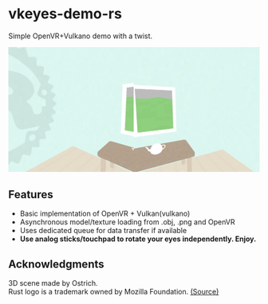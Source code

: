 # vkeyes-demo-rs
Simple OpenVR+Vulkano demo with a twist.

![Screenshot](/screenshot.jpg)

## Features
- Basic implementation of OpenVR + Vulkan(vulkano)
- Asynchronous model/texture loading from .obj, .png and OpenVR
- Uses dedicated queue for data transfer if available
- **Use analog sticks/touchpad to rotate your eyes independently. Enjoy.**

## Acknowledgments

3D scene made by Ostrich.  
Rust logo is a trademark owned by Mozilla Foundation. [(Source)](https://www.rust-lang.org/policies/media-guide)
